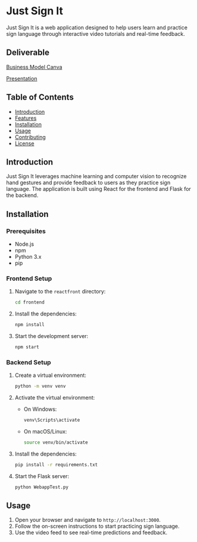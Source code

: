 # Just Sign It

Just Sign It is a web application designed to help users learn and practice sign language through interactive video tutorials and real-time feedback.

## Deliverable 
[Business Model Canva](BMS.pdf)

[Presentation](Pitch.pdf)


## Table of Contents

- [Introduction](#introduction)
- [Features](#features)
- [Installation](#installation)
- [Usage](#usage)
- [Contributing](#contributing)
- [License](#license)

## Introduction

Just Sign It leverages machine learning and computer vision to recognize hand gestures and provide feedback to users as they practice sign language. The application is built using React for the frontend and Flask for the backend.


## Installation

### Prerequisites

- Node.js
- npm
- Python 3.x
- pip

### Frontend Setup

1. Navigate to the `reactfront` directory:
    ```sh
    cd frontend
    ```

2. Install the dependencies:
    ```sh
    npm install
    ```

3. Start the development server:
    ```sh
    npm start
    ```

### Backend Setup

1. Create a virtual environment:
    ```sh
    python -m venv venv
    ```

2. Activate the virtual environment:
    - On Windows:
        ```sh
        venv\Scripts\activate
        ```
    - On macOS/Linux:
        ```sh
        source venv/bin/activate
        ```

3. Install the dependencies:
    ```sh
    pip install -r requirements.txt
    ```

4. Start the Flask server:
    ```sh
    python WebappTest.py
    ```

## Usage

1. Open your browser and navigate to `http://localhost:3000`.
2. Follow the on-screen instructions to start practicing sign language.
3. Use the video feed to see real-time predictions and feedback.


